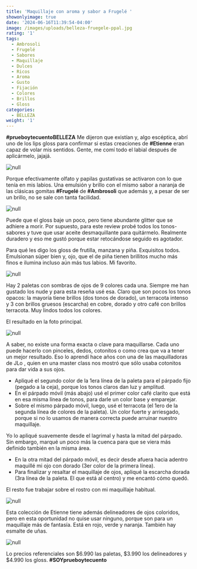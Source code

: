 ```yaml
---
title: 'Maquillaje con aroma y sabor a Frugelé '
showonlyimage: true
date: '2024-06-16T11:39:54-04:00'
image: /images/uploads/belleza-fruegele-ppal.jpg
rating: '1'
tags:
  - Ambrosoli
  - Frugelé
  - Sabores
  - Maquillaje
  - Dulces
  - Ricos
  - Aroma
  - Gusto
  - Fijación
  - Colores
  - Brillos
  - Gloss
categories:
  - BELLEZA
weight: '1'
---
```

**\#prueboytecuentoBELLEZA** Me dijeron que existían y, algo escéptica, abrí uno de los lips gloss para confirmar si estas creaciones de **\#Etienne** eran capaz de volar mis sentidos. Gente, me comí todo el labial después de aplicármelo, jajajá.

<!--more-->

![null](/images/uploads/belleza-fruegele-ppal.jpg)

Porque efectivamente olfato y papilas gustativas se activaron con lo que tenía en mis labios. Una emulsión y brillo con el mismo sabor a naranja de las clásicas gomitas **\#Frugelé** de **\#Ambrosoli** que además y, a pesar de ser un brillo, no se sale con tanta facilidad. 

![null](/images/uploads/belleza-frugele-labiales.jpg)

Puede que el gloss baje un poco, pero tiene abundante glitter que se adhiere a morir. Por supuesto, para este review probé todos los tonos-sabores y tuve que usar aceite desmaquillante para quitármelo. Realmente duradero y eso me gustó porque estar retocándose seguido es agotador.

Para qué les digo los gloss de frutilla, manzana y piña. Exquisitos todos. Emulsionan súper bien y, ojo, que el de piña tienen brillitos mucho más finos e ilumina incluso aún más tus labios. Mi favorito.

![null](/images/uploads/belleza-frugele-sombras.jpg)

Hay 2 paletas con sombras de ojos de 9 colores cada una. Siempre me han gustado los nude y para esta reseña usé esa. Claro que son pocos los tonos opacos: la mayoría tiene brillos (dos tonos de dorado), un terracota intenso y 3 con brillos gruesos (escarcha) en cobre, dorado y otro café con brillos terracota. Muy lindos todos los colores.

El resultado en la foto principal.

![null](/images/uploads/belleza-frugele-labiales-1-collage.jpg)

A saber, no existe una forma exacta o clave para maquillarse. Cada uno puede hacerlo con pinceles, dedos, cotonitos o como crea que va a tener un mejor resultado. Eso lo aprendí hace años con una de las maquilladoras de JLo , quien en una master class nos mostró que sólo usaba cotonitos para dar vida a sus ojos.

* Apliqué el segundo color de la 1era línea de la paleta para el párpado fijo (pegado a la ceja), porque los tonos claros dan luz y amplitud. 
* En el párpado móvil (más abajo) usé el primer color café clarito que está en esa misma línea de tonos, para darle un color base y emparejar.
* Sobre el mismo párpado móvil, luego, usé el terracota (el 1ero de la segunda línea de colores de la paleta). Un color fuerte y arriesgado, porque si no lo usamos de manera correcta puede arruinar nuestro maquillaje. 

Yo lo apliqué suavemente desde el lagrimal y hasta la mitad del párpado. Sin embargo, marqué un poco más la cuenca para que se viera más definido también en la misma área.

* En la otra mitad del párpado móvil, es decir desde afuera hacia adentro maquillé mi ojo con dorado (3er color de la primera línea).
* Para finalizar y resaltar el maquillaje de ojos, apliqué la escarcha dorada (3ra línea de la paleta. El que está al centro) y me encantó cómo quedó.

El resto fue trabajar sobre el rostro con mi maquillaje habitual. 

![null](/images/uploads/belleza-frugele-labiales-2-collage.jpg)

Esta colección de Etienne tiene además delineadores de ojos coloridos, pero en esta oportunidad no quise usar ninguno, porque son para un maquillaje más de fantasía. Está en rojo, verde y naranja. También hay esmalte de uñas.

![null](/images/uploads/belleza-frugele-box.jpg)

Lo precios referenciales son $6.990 las paletas, $3.990 los delineadores y $4.990 los gloss. **\#SOYprueboytecuento**
